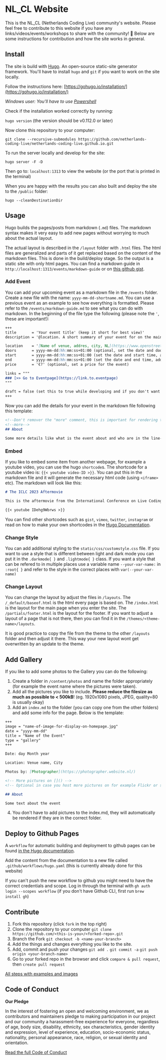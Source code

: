 # NL_CL Website

This is the NL_CL (Netherlands Coding Live) community's website. Please feel free to contribute to this website if you have any links/videos/events/workshops to share with the community! 🎉 Below are some instructions for contribution and how the site works in general.

## Install

The site is build with [Hugo](https://gohugo.io/). An open-source static-site generator framework. You'll have to install `hugo` and `git` if you want to work on the site locally.

Follow the instructions here: [https://gohugo.io/installation/](https://gohugo.io/installation/)

*Windows user: You'll have to use [Powershell](https://learn.microsoft.com/en-us/powershell/scripting/install/installing-powershell-on-windows?view=powershell-7.4)*

Check if the installation worked correctly by running: 

`hugo version` (the version should be v0.112.0 or later)

Now clone this repository to your computer: 

`git clone --recursive-submodules https://github.com/netherlands-coding-live/netherlands-coding-live.github.io.git`

To run the server locally and develop for the site:

`hugo server -F -D`

Then go to: `localhost:1313` to view the website (or the port that is printed in the terminal)

When you are happy with the results you can also built and deploy the site to the `/public` folder:

`hugo --cleanDestinationDir`

## Usage

Hugo builds the pages/posts from markdown (`.md`) files. The markdown syntax makes it very easy to add new pages without worrying to much about the actual layout.

The actual layout is described in the `/layout` folder with `.html` files. The html files are generalized and parts of it get replaced based on the content of the markdown files. This is done in the build/deploy stage. So the output is a static site with only html pages. You can find a markdown guide in `http://localhost:1313/events/markdown-guide` or on [this github gist](https://gist.github.com/cuonggt/9b7d08a597b167299f0d#file-markdown_guide-md).

### Add Event

You can add your upcoming event as a markdown file in the `/events` folder. Create a new file with the name: `yyyy-mm-dd-shortname.md`. You can use a previous event as an example to see how everything is formatted. Please refer to the `/events/markdown-guide.md` to see what you can do with markdown. In the beginning of the file type the following (please note the `'`, these are important!):

```markdown
+++
title 		= 'Your event title' (keep it short for best view)'
description = '@location. A short summary of your event for on the main page.'

location 	= '[Name of venue, addres, city, NL](https://www.openstreetmap.org/maps/link/here)'
doors 	 	= yyyy-mm-dd:hh:mm:ss+01:00 (optional, set the date and door opening time, add the timezone with +01:00)
start 	 	= yyyy-mm-dd:hh:mm:ss+01:00 (set the date and start time, add the timezone with +01:00)
end 	 	= yyyy-mm-dd:hh:mm:ss+01:00 (set the date and end time, add the timezone with +01:00)
price 	 	= '€?' (optional, set a price for the event)

links = """
### [>> Go to Eventpage](https://link.to.eventpage)
"""

draft = false (set this to true while developing and if you don't want to publish yet)
+++
```

Now you can add the details for your event in the markdown file following this template:

```markdown
<!--Don't remover the "more" comment, this is important for rendering the summary on the main page!-->
<!--more-->
## About

Some more details like what is the event about and who are in the line-up
```

### Embed

If you like to embed some item from another webpage, for example a youtube video, you can use the hugo `shortcode`s. The shortcode for a youtube video is: `{{< youtube video-ID >}}`. You can put this in the markdown file and it will generate the necessary html code (using `<iframe>` etc). The markdown will look like this:

```markdown
# The ICLC 2023 Aftermovie

This is the aftermovie from the International Conference on Live Coding 2023 in Utrecht.

{{< youtube IDehg9Wbrws >}}
```

You can find other shortcodes such as `gist`, `vimeo`, `twitter`, `instagram` or read on how to make your own shortcodes in the [Hugo Documentation](https://gohugo.io/content-management/shortcodes/).

### Change Style

You can add additional styling to the `static/css/customstyle.css` file. If you want to use a style that is different between light and dark mode you can put it in the `.darkmode{ }` and `.lightmode{ }` class. If you want a style that can be refered to in multiple places use a variable name `--your-var-name:` in `:root{ }` and refer to the style in the correct places with `var(--your-var-name)`

### Change Layout

You can change the layout by adjust the files in `/layouts`. The `/_default/baseof.html` is the html every page is based on. The `/index.html` is the layout for the main page when you enter the site. The `/partials/footer.html` is the layout for the footer. If you want to adjust a layout of a page that is not there, then you can find it in the `/themes/<theme-name>/layouts`. 

It is good practice to copy the file from the theme to the other `/layouts` folder and then adjust it there. This way your new layout wont get overwritten by an update to the theme.

## Add Gallery

If you like to add some photos to the Gallery you can do the following:

1. Create a folder in `/content/photos` and name the folder appropriately (for example the event name where the pictures were taken).
2. Add all the pictures you like to include. **Please reduce the filesize as much as possible to < 500kB**! (eg. 1920x1080 pixels, JPEG, quality=80 is usually okay)
3. Add an `index.md` to the folder (you can copy one from the other folders) and add some info for the page. Below is the template:

```markdown
+++
image = "name-of-image-for-display-on-homepage.jpg"
date = "yyyy-mm-dd"
title = "Name of the Event"
type = "gallery"
+++

Date: day Month year

Location: Venue name, City

Photos by: [Photographer](https://photographer.website.nl/)

<!-- More pictures on []() -->
<!-- Optional in case you host more pictures on for example Flickr or some other place -->

## About

Some text about the event
```

4. You don't have to add pictures to the index.md, they will automatically be rendered if they are in the correct folder.

## Deploy to Github Pages

A `workflow` for automatic building and deployment to github pages can be found [in the Hugo documentation](https://gohugo.io/hosting-and-deployment/hosting-on-github/).

Add the content from the documentation to a new file called `.github/workflows/hugo.yaml` (this is currently already done for this website)

If you can't push the new workflow to github you might need to have the correct credentials and scope. Log in through the terminal with `gh auth login --scopes workflow` (if you don't have Github CLI, first run `brew install gh`)

## Contribute

1. Fork this repository (click `fork` in the top right)
2. Clone the repository to your computer `git clone https://github.com/<this-is-you>/<forked-repo>.git`
3. Branch the Fork `git checkout -b <name-your-branch>`
4. Add the things and changes everything you like to the site.
6. Add, commit and push your changes `git add .` `git commit -a` `git push origin <your-branch-name>`
7. Go to your forked repo in the browser and click `compare & pull request`, then `create pull request`

[All steps with examples and images](https://github.com/firstcontributions/first-contributions/blob/master/README.md)

## Code of Conduct

**Our Pledge**

In the interest of fostering an open and welcoming environment, we as contributors and maintainers pledge to making participation in our project and our community a harassment-free experience for everyone, regardless of age, body size, disability, ethnicity, sex characteristics, gender identity and expression, level of experience, education, socio-economic status, nationality, personal appearance, race, religion, or sexual identity and orientation.

[Read the full Code of Conduct](/CODE_OF_CONDUCT.md)
